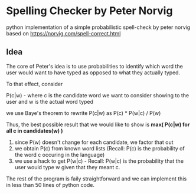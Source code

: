 # Spelling Checker by Peter Norvig

python implementation of a simple probabilistic spell-check by peter norvig based on https://norvig.com/spell-correct.html

## Idea

The core of Peter's idea is to use probabilities to identify which word the user would want to have typed as opposed to
what they actually typed. 

To that effect, consider 

P(c|w) - where c is the candidate word we want to consider showing to the user and w is the actual word typed

we use Baye's theorem to rewrite P(c|w) as P(c) * P(w|c) / P(w)

Thus, the best possible result that we would like to show is **max( P(c|w) for all c in candidates(w) )**

1. since P(w) doesn't change for each candidate, we factor that out
2. we obtain P(c) from known word lists (Recall: P(c) is the probability of the word c occuring in the language)
3. we use a hack to get P(w|c) - Recall: P(w|c) is the probability that the user would type w given that they meant c. 

The rest of the program is faily straightforward and we can implement this in less than 50 lines of python code.
